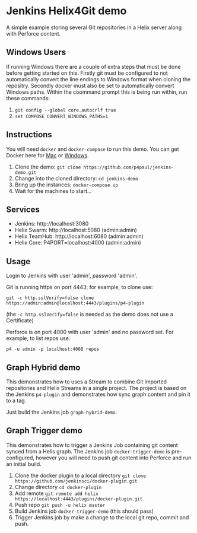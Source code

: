 # Jenkins Helix4Git demo
A simple example storing several Git repositories in a Helix server along with Perforce content.

## Windows Users
If running Windows there are a couple of extra steps that must be done before getting started on this.
Firstly git must be configured to not automatically convert the line endings to Windows format when cloning the repositry.
Secondly docker must also be set to automatically convert Windows paths.
Within the coommand prompt this is being run within, run these commands:

1. `git config --global core.autocrlf true`
2. `set COMPOSE_CONVERT_WINDOWS_PATHS=1`

## Instructions
You will need `docker` and `docker-compose` to run this demo.  You can get Docker here for [Mac](https://download.docker.com/mac/stable/Docker.dmg) or [Windows](https://download.docker.com/win/stable/InstallDocker.msi).

1. Clone the demo: `git clone https://github.com/p4paul/jenkins-demo.git`
2. Change into the cloned directory: `cd jenkins-demo`
3. Bring up the instances: `docker-compose up`
4. Wait for the machines to start...

## Services

* Jenkins: http://localhost:3080 
* Helix Swarm: http://localhost:5080  (admin:admin)
* Helix TeamHub: http://localhost:6080  (admin:admin)
* Helix Core: P4PORT=localhost:4000  (admin:admin)

## Usage

Login to Jenkins with user 'admin', password 'admin'.

Git is running https on port 4443; for example, to clone use:

  `git -c http.sslVerify=false clone https://admin:admin@localhost:4443/plugins/p4-plugin`
  
(the `-c http.sslVerify=false` is needed as the demo does not use a Certificate)

Perforce is on port 4000 with user 'admin' and no password set.  For example, to list repos use:

  `p4 -u admin -p localhost:4000 repos`


## Graph Hybrid demo

This demonstrates how to uses a Stream to combine Git imported repositories and Helix 
Streams in a single project.  The project is based on the Jenkins `p4-plugin` and 
demonstrates how sync graph content and pin it to a tag.

Just build the Jenkins job `graph-hybrid-demo`.


## Graph Trigger demo

This demonstrates how to trigger a Jenkins Job containing git content synced from a 
Helis graph.  The Jenkins job `docker-trigger-demo` is pre-configured, however you will
need to push git content into Perforce and run an initial build.

1. Clone the docker plugin to a local directory `git clone https://github.com/jenkinsci/docker-plugin.git`
2. Change directory `cd docker-plugin`
3. Add remote `git remote add helix https://localhost:4443/plugins/docker-plugin.git`
4. Push repo `git push -u helix master`
5. Build Jenkins job `docker-trigger-demo` (this should pass)
6. Trigger Jenkins job by make a change to the local git repo, commit and push.
